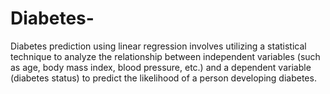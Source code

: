 # Diabetes-
Diabetes prediction using linear regression involves utilizing a statistical technique to analyze the relationship between independent variables (such as age, body mass index, blood pressure, etc.) and a dependent variable (diabetes status) to predict the likelihood of a person developing diabetes.
